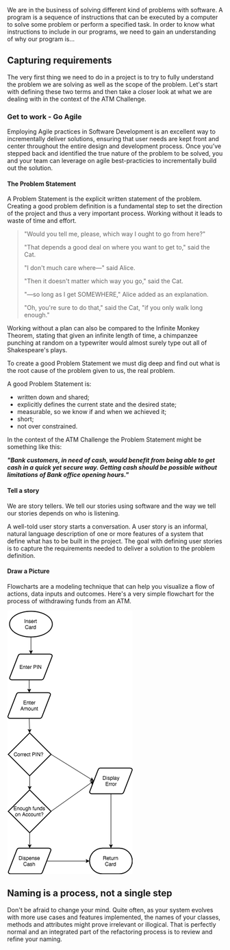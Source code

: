 We are in the business of solving different kind of problems with software. A program is a sequence of instructions that can be executed by a computer to solve some problem or perform a specified task. In order to know what instructions to include in our programs, we need to gain an understanding of why our program is...

## Capturing requirements

The very first thing we need to do in a project is to try to fully understand the problem we are solving as well as the scope of the problem. Let's start with defining these two terms and then take a closer look at what we are dealing with in the context of the ATM Challenge.

### Get to work - Go Agile

Employing Agile practices in Software Development is an excellent way to incrementally deliver solutions, ensuring that user needs are kept front and center throughout the entire design and development process. Once you’ve stepped back and identified the true nature of the problem to be solved, you and your team can leverage on agile best-practicies to incrementally build out the solution.

#### The Problem Statement

A Problem Statement is the explicit written statement of the problem. Creating a good problem definition is a fundamental step to set the direction of the project and thus a very important process.  Working without it leads to waste of time and effort.

> "Would you tell me, please, which way I ought to go from here?"
>
> "That depends a good deal on where you want to get to," said the Cat.
>
> "I don't much care where—" said Alice.
>
> "Then it doesn't matter which way you go," said the Cat.
>
> "—so long as I get SOMEWHERE," Alice added as an explanation.
>
> "Oh, you're sure to do that," said the Cat, "if you only walk long enough."

Working without a plan can also be compared to the Infinite Monkey Theorem, stating that given an infinite length of time, a chimpanzee punching at random on a typewriter would almost surely type out all of Shakespeare's plays.

To create a good Problem Statement we must dig deep and find out what is the root cause of the problem given to us, the real problem.

A good Problem Statement is:

* written down and shared;
* explicitly defines the current state and the desired state;
* measurable, so we know if and when we achieved it;
* short;
* not over constrained.

In the context of the ATM Challenge the Problem Statement might be something like this:

_**"Bank customers, in need of cash, would benefit from being able to get cash in a quick yet secure way. Getting cash should be possible without limitations of Bank office opening hours."**_

#### Tell a story

We are story tellers. We tell our stories using software and the way we tell our stories depends on who is listening.

A well-told user story starts a conversation. A user story is an informal, natural language description of one or more features of a  system that define what has to be built in the project. The goal with defining user stories is to capture the requirements needed to deliver a solution to the problem definition.

#### Draw a Picture

Flowcharts are a modeling technique that can help you visualize a flow of actions, data inputs and outcomes. Here's a very simple flowchart for the process of withdrawing funds from an ATM.

![](/assets/5c1018df-4843-4f1f-bb29-9aa60195139b.png)

## Naming is a process, not a single step

Don't be afraid to change your mind. Quite often, as your system evolves with more use cases and features  implemented, the names of your classes, methods and attributes might prove irrelevant or illogical. That is perfectly normal and an integrated part of the refactoring process is to review and refine your naming.

